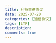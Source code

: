 ```yaml
---
title: 利特莱德协议
data: 2025-07-20
categories: [通信协议]
tags: [LTP]
description: 
comments: true
---
```



